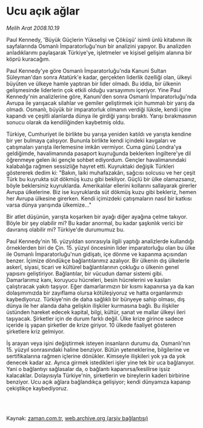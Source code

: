 # Ucu açık ağlar

*Melih Arat 2008.10.19*

<td class="columnist-detail">
<p>Paul Kennedy, 'Büyük Güçlerin Yükselişi ve Çöküşü' isimli ünlü kitabının ilk sayfalarında Osmanlı İmparatorluğu'nun bir analizini yapıyor. Bu analizden anladıklarımı paylaşarak Türkiye'ye, işletmeler ve kişisel gelişim alanına bir köprü kuracağım.</p>
<p>
<div id="haberMetinDiv">
<p> Paul Kennedy'ye göre Osmanlı İmparatorluğu'nda Kanuni Sultan Süleyman'dan sonra Atatürk'e kadar, gerçekten liderlik özelliği olan, ülkeyi büyüten ve ülkeye hamle yaptıran bir lider olmadı. Bu iddia, bir ülkenin gelişmesinde liderlerin çok etkili olduğu varsayımını içeriyor. Yine Paul Kennedy'nin analizlerine göre, Kanuni'den sonra Osmanlı İmparatorluğu'nda Avrupa ile yarışacak silahlar ve gemiler geliştirmek için hummalı bir yarış da olmadı. Osmanlı, büyük bir imparatorluk olmanın verdiği lüksle, kendi içine kapandı ve çeşitli alanlarda dünya ile girdiği yarışı bıraktı. Yarışı bırakmasının sonucu olarak da kendiliğinden kaybetmiş oldu.
<p> Türkiye, Cumhuriyet ile birlikte bu yarışa yeniden katıldı ve yarışta kendine bir yer bulmaya çalışıyor. Bununla birlikte kendi içindeki kavgaları ve çatışmaları yarışta ilerlemesine imkân vermiyor. Cuma günü Londra'ya geldiğimde, havalimanında pasaport kuyruğunda beklerken İngiltere'ye dil öğrenmeye gelen iki gençle sohbet ediyordum. Gençler havalimanındaki kalabalığa rağmen sessizliğe hayret etti. Kuyruktaki değişik Türkleri göstererek dedim ki: "Bakın, laiki muhafazakârı, sağcısı solcusu ve her çeşit Türk bu kuyrukta süt dökmüş kuzu gibi bekliyor. Güçlü bir ülke olamazsanız, böyle beklersiniz kuyruklarda. Amerikalılar ellerini kollarını sallayarak girerler Avrupa ülkelerine. Biz ise kuyruklarda süt dökmüş kuzu gibi bekleriz, hemen her Avrupa ülkesine girerken. Kendi içimizdeki çatışmaların nasıl bir katkısı varsa dünya yarışında ülkemize..." 
<p> Bir atlet düşünün, yarışta koşarken bir ayağı diğer ayağına çelme takıyor. Böyle bir şey olabilir mi? Bu kadar anormal, bu kadar şaşkınlık verici bir davranış olabilir mi? Türkiye'de durumumuz bu. 
<p> Paul Kennedy'nin 16. yüzyıldan sonrasıyla ilgili yaptığı analizlerde kullandığı örneklerden biri de Çin. 15. yüzyıl öncesinin lider imparatorluğu olan bu ülke ile Osmanlı İmparatorluğu'nun gidişatı, içe dönme ve kapanma açısından benzer. İçimize döndükçe bağlantılarımız azalıyor. Bir ülkenin dış ülkelerle askerî, siyasi, ticari ve kültürel bağlantılarının çokluğu o ülkenin genel yapısını geliştiriyor. Bağlantılar, bir vücudun damar sistemi gibi. Damarlarımız kanı, koruyucu hücreleri, besin hücrelerini ve kasları çalıştıracak yakıtı taşıyor. Eğer damarlarımızın bir kısmı kapanırsa ya da kan dolaşımımızda bir zayıflama olursa kötüleşiyoruz ve hatta organlarımızı kaybediyoruz. Türkiye'nin de daha sağlıklı bir bünyeye sahip olması, dış dünya ile her alanda daha gelişkin ilişkiler kurmasına bağlı. Bu ilişkiler üstünden hareket edecek kapital, bilgi, kültür, sanat ve mallar ülkeyi ileri taşıyacak. Şirketler için de durum farklı değil. Ülke krize girince sadece içeride iş yapan şirketler de krize giriyor. 10 ülkede faaliyet gösteren şirketlere kriz gelmiyor.
<p> İş arayan veya işini değiştirmek isteyen insanların durumu da, Osmanlı'nın 15. yüzyıl sonrasındaki haline benziyor. Bütün yeteneklerine, bilgilerine ve sertifikalarına rağmen içlerine dönükler. Kimseyle ilişkileri yok ya da yok denecek kadar az. Ayrıca girmek istedikleri işler yine tek bir uca bağlanıyor. Yani o bağlantıyı sağlasalar da, o bağlantı kapanırsa/kesilirse işsiz kalacaklar. Dolayısıyla Türkiye'nin, şirketlerin ve bireylerin kaderi birbirine benziyor. Ucu açık ağlara bağlandıkça gelişiyor; kendi dünyamıza kapanıp çekiştikçe kaybediyoruz.</p></p></p></p></p></div>
</p>


<p><br>
		 </br></p></td>

Kaynak: [zaman.com.tr](http://zaman.com.tr/yazar.do?yazino=750968), [web.archive.org (arşiv bağlantısı)](http://web.archive.org/web/20110730111130/http://www.zaman.com.tr:80/yazar.do?yazino=750968)
